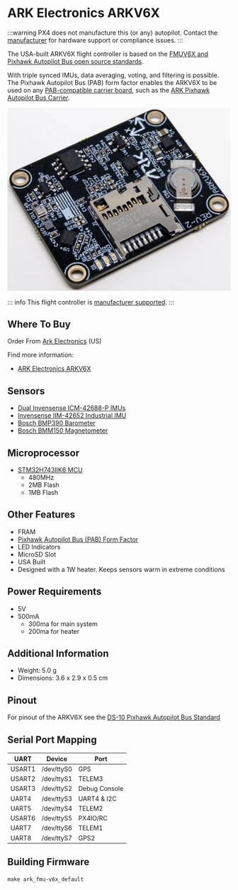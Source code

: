 # ARK Electronics ARKV6X

:::warning
PX4 does not manufacture this (or any) autopilot.
Contact the [manufacturer](https://arkelectron.com/contact-us/) for hardware support or compliance issues.
:::

The USA-built ARKV6X flight controller is based on the [FMUV6X and Pixhawk Autopilot Bus open source standards](https://github.com/pixhawk/Pixhawk-Standards).

With triple synced IMUs, data averaging, voting, and filtering is possible.
The Pixhawk Autopilot Bus (PAB) form factor enables the ARKV6X to be used on any [PAB-compatible carrier board](../flight_controller/pixhawk_autopilot_bus.md), such as the [ARK Pixhawk Autopilot Bus Carrier](../flight_controller/ark_pab.md).

![ARKV6X Main Photo](../../assets/flight_controller/arkv6x/ark_v6x_front.jpg)

::: info
This flight controller is [manufacturer supported](../flight_controller/autopilot_manufacturer_supported.md).
:::

## Where To Buy

Order From [Ark Electronics](https://arkelectron.com/product/arkv6x/) (US)

Find more information:

- [ARK Electronics ARKV6X](https://arkelectron.gitbook.io/ark-documentation/flight-controllers/arkv6x)

## Sensors

- [Dual Invensense ICM-42688-P IMUs](https://invensense.tdk.com/products/motion-tracking/6-axis/icm-42688-p/)
- [Invensense IIM-42652 Industrial IMU](https://invensense.tdk.com/products/smartindustrial/iim-42652/)
- [Bosch BMP390 Barometer](https://www.bosch-sensortec.com/products/environmental-sensors/pressure-sensors/bmp390/)
- [Bosch BMM150 Magnetometer](https://www.bosch-sensortec.com/products/motion-sensors/magnetometers/bmm150/)

## Microprocessor

- [STM32H743IIK6 MCU](https://www.st.com/en/microcontrollers-microprocessors/stm32h743ii.html)
  - 480MHz
  - 2MB Flash
  - 1MB Flash

## Other Features

- FRAM
- [Pixhawk Autopilot Bus (PAB) Form Factor](https://github.com/pixhawk/Pixhawk-Standards/blob/master/DS-010%20Pixhawk%20Autopilot%20Bus%20Standard.pdf)
- LED Indicators
- MicroSD Slot
- USA Built
- Designed with a 1W heater. Keeps sensors warm in extreme conditions

## Power Requirements

- 5V
- 500mA
  - 300ma for main system
  - 200ma for heater

## Additional Information

- Weight: 5.0 g
- Dimensions: 3.6 x 2.9 x 0.5 cm

## Pinout

For pinout of the ARKV6X see the [DS-10 Pixhawk Autopilot Bus Standard](https://github.com/pixhawk/Pixhawk-Standards/blob/master/DS-010%20Pixhawk%20Autopilot%20Bus%20Standard.pdf)

## Serial Port Mapping

| UART   | Device     | Port          |
| ------ | ---------- | ------------- |
| USART1 | /dev/ttyS0 | GPS           |
| USART2 | /dev/ttyS1 | TELEM3        |
| USART3 | /dev/ttyS2 | Debug Console |
| UART4  | /dev/ttyS3 | UART4 & I2C   |
| UART5  | /dev/ttyS4 | TELEM2        |
| USART6 | /dev/ttyS5 | PX4IO/RC      |
| UART7  | /dev/ttyS6 | TELEM1        |
| UART8  | /dev/ttyS7 | GPS2          |

## Building Firmware

```
make ark_fmu-v6x_default
```
